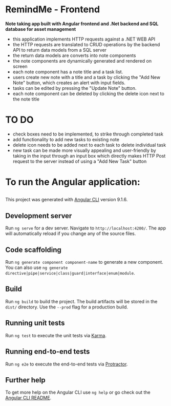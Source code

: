 # RemindMe - Frontend

**Note taking app built with Angular frontend and .Net backend and SQL database for asset management**

- this application implements HTTP requests against a .NET WEB API
- the HTTP requests are translated to CRUD operations by the backend API to return data models from a SQL server
- the return data models are converts into note components
- the note components are dynamically generated and rendered on screen
- each note component has a note title and a task list.
- users create new note with a title and a task by clicking the "Add New Note" button, which creates an alert with input fields.
- tasks can be edited by pressing the "Update Note" button.
- each note component can be deleted by clicking the delete icon next to the note title

# **TO DO**

- check boxes need to be implemented, to strike through completed task
- add functionality to add new tasks to existing note
- delete icon needs to be added next to each task to delete individual task
- new task can be made more visually appealing and user-friendly by taking in the input through an input box which directly makes HTTP Post request to the server instead of using a "Add New Task" button

##

# **To run the Angular application:**

##

This project was generated with [Angular CLI](https://github.com/angular/angular-cli) version 9.1.6.

## Development server

Run `ng serve` for a dev server. Navigate to `http://localhost:4200/`. The app will automatically reload if you change any of the source files.

## Code scaffolding

Run `ng generate component component-name` to generate a new component. You can also use `ng generate directive|pipe|service|class|guard|interface|enum|module`.

## Build

Run `ng build` to build the project. The build artifacts will be stored in the `dist/` directory. Use the `--prod` flag for a production build.

## Running unit tests

Run `ng test` to execute the unit tests via [Karma](https://karma-runner.github.io).

## Running end-to-end tests

Run `ng e2e` to execute the end-to-end tests via [Protractor](http://www.protractortest.org/).

## Further help

To get more help on the Angular CLI use `ng help` or go check out the [Angular CLI README](https://github.com/angular/angular-cli/blob/master/README.md).
